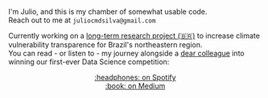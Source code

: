 I'm Julio, and this is my chamber of somewhat usable code.  
Reach out to me at `juliocmdsilva@gmail.com`

Currently working on a [long-term research project (🇧🇷)](https://github.com/jcezarms/monitor-social-de-secas) to increase climate vulnerability transparence for Brazil's northeastern region.  
You can read - or listen to - my journey alongside a [dear colleague](https://github.com/vtoliveira) into winning our first-ever Data Science competition:

<p align="center">
  <a href="https://open.spotify.com/episode/4YDGO5BQdyofBasNOt6kfu?si=FqBfRZBFQtak0szP42-wZg" target="_blank" rel="noopener noreferrer">
    :headphones: on Spotify
  </a>
  <br />
  <a href="https://towardsdatascience.com/how-we-finished-3rd-and-still-won-a-data-science-competition-bf8a71cf8c38" target="_blank" rel="noopener noreferrer">
    :book: on Medium
  </a>
</p>
